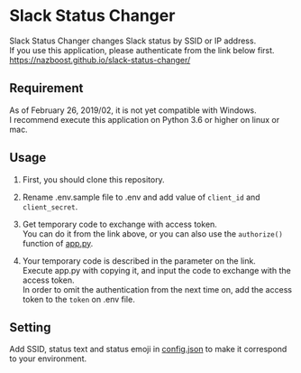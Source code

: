 # Slack Status Changer

Slack Status Changer changes Slack status by SSID or IP address.  
If you use this application, please authenticate from the link below first.  
https://nazboost.github.io/slack-status-changer/

## Requirement
As of February 26, 2019/02, it is not yet compatible with Windows.  
I recommend execute this application on Python 3.6 or higher on linux or mac.

## Usage
1. First, you should clone this repository.

2. Rename .env.sample file to .env and add value of `client_id` and `client_secret`.

3. Get temporary code to exchange with access token.  
   You can do it from the link above, or you can also use the `authorize()` function of [app.py](https://github.com/nazboost/slack-status-changer/blob/master/app.py).

4. Your temporary code is described in the parameter on the link.  
   Execute app.py with copying it, and input the code to exchange with the access token.  
   In order to omit the authentication from the next time on, add the access token to the `token` on .env file.

## Setting
Add SSID, status text and status emoji in [config.json](https://github.com/nazboost/slack-status-changer/blob/master/config.json) to make it correspond to your environment.